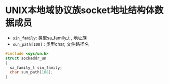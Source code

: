 # UNIX本地域协议族socket地址结构体数据成员

- `sin_family`: 类型sa_family_t , [地址族](地址族类参数取值.md)
- `sun_path[108]` : 类型char, 文件路径名

```c
#include <sys/un.h>
struct sockaddr_un
{
  sa_family_t sin_family;
  char sun_path[108];
}
```
